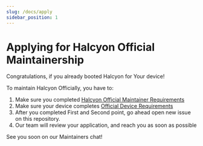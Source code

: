```yaml
---
slug: /docs/apply
sidebar_position: 1
---
```

# Applying for Halcyon Official Maintainership

Congratulations, if you already booted Halcyon for Your device!

To maintain Halcyon Officially, you have to:  
1. Make sure you completed [Halcyon Official Maintainer Requirements](/docs/maintainers-req)
2. Make sure your device completes [Official Device Requirements](/docs/device-req)
3. After you completed First and Second point, go ahead open new issue on this repository.
4. Our team will review your application, and reach you as soon as possible

See you soon on our Maintainers chat!